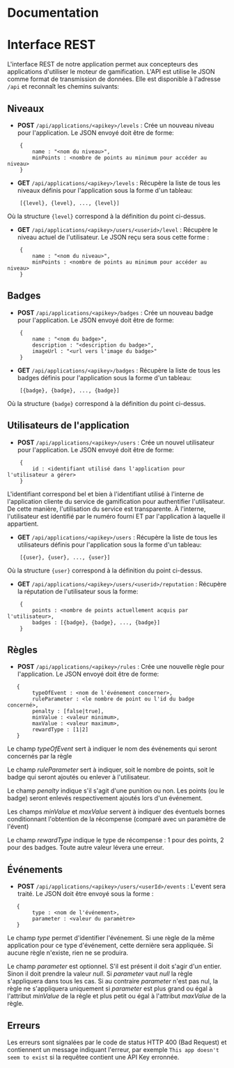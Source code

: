 # Documentation

Interface REST
=============
L'interface REST de notre application permet aux concepteurs des applications d'utiliser le moteur de gamification. L'API est utilise le JSON comme format de transmission de données. Elle est disponible à l'adresse ```/api``` et reconnaît les chemins suivants:

Niveaux
--------

- **POST** ```/api/applications/<apikey>/levels``` : Crée un nouveau niveau pour l'application. Le JSON envoyé doit être de forme:

```
    {
        name : "<nom du niveau>",
        minPoints : <nombre de points au minimum pour accéder au niveau>
    }
```

- **GET** ```/api/applications/<apikey>/levels``` : Récupère la liste de tous les niveaux définis pour l'application sous la forme d'un tableau:

```
    [{level}, {level}, ..., {level}]
```

Où la structure ```{level}``` correspond à la définition du point ci-dessus.

- **GET** ```/api/applications/<apikey>/users/<userid>/level``` : Récupère le niveau actuel de l'utilisateur. Le JSON reçu sera sous cette forme :

```
    {
        name : "<nom du niveau>",
        minPoints : <nombre de points au minimum pour accéder au niveau>
    }
```

Badges
--------

- **POST** ```/api/applications/<apikey>/badges``` : Crée un nouveau badge pour l'application. Le JSON envoyé doit être de forme:

```
    {
        name : "<nom du badge>",
        description : "<description du badge>",
        imageUrl : "<url vers l'image du badge>"
    }
```

- **GET** ```/api/applications/<apikey>/badges``` : Récupère la liste de tous les badges définis pour l'application sous la forme d'un tableau:

```
    [{badge}, {badge}, ..., {badge}]
```

Où la structure ```{badge}``` correspond à la définition du point ci-dessus.

Utilisateurs de l'application
-----------------------------

- **POST** ```/api/applications/<apikey>/users``` : Crée un nouvel utilisateur pour l'application. Le JSON envoyé doit être de forme:

```
    {
        id : <identifiant utilisé dans l'application pour l'utilisateur a gérer>
    }
```

L'identifiant correspond bel et bien à l'identifiant utilisé à l'interne de l'application cliente du service de gamification pour authentifier l'utilisateur. De cette manière, l'utilisation du service est transparente. À l'interne, l'utilisateur est identifié par le numéro fourni ET par l'application à laquelle il appartient.

- **GET** ```/api/applications/<apikey>/users``` : Récupère la liste de tous les utilisateurs définis pour l'application sous la forme d'un tableau:

```
    [{user}, {user}, ..., {user}]
```

Où la structure ```{user}``` correspond à la définition du point ci-dessus.

- **GET** ```/api/applications/<apikey>/users/<userid>/reputation``` : Récupère la réputation de l'utilisateur sous la forme:

```
    {
        points : <nombre de points actuellement acquis par l'utilisateur>,
        badges : [{badge}, {badge}, ..., {badge}]
    }
```

Règles
------

- **POST** ```/api/applications/<apikey>/rules``` : Crée une nouvelle règle pour l'application. Le JSON envoyé doit être de forme:

```
   {
        typeOfEvent : <nom de l'événement concerner>,
        ruleParameter : <le nombre de point ou l'id du badge concerné>,
        penalty : [false|true],
        minValue : <valeur minimum>,
        maxValue : <valeur maximum>,
        rewardType : [1|2]
   }
```

Le champ *typeOfEvent* sert à indiquer le nom des événements qui seront concernés par la règle

Le champ *ruleParameter* sert à indiquer, soit le nombre de points, soit le badge qui seront ajoutés ou enlever à l'utilisateur.

Le champ *penalty* indique s'il s'agit d'une punition ou non. Les points (ou le badge) seront enlevés respectivement ajoutés lors d'un événement.

Les champs *minValue* et *maxValue* servent à indiquer des éventuels  bornes conditionnant l'obtention de la récompense (comparé avec un paramètre de l'évent)

Le champ *rewardType* indique le type de récompense : 1 pour des points, 2 pour des badges. Toute autre valeur lévera une erreur.

## Événements

- **POST** ```/api/applications/<apikey>/users/<userId>/events``` : L'event sera traité. Le JSON doit être envoyé sous la forme :

```
   {
        type : <nom de l'événement>,
        parameter : <valeur du paramètre>
   }
```

Le champ *type* permet d'identifier l'événement. Si une règle de la même application pour ce type d'événement, cette dernière sera appliquée. Si aucune règle n'existe, rien ne se produira.

Le champ *parameter* est optionnel. S'il est présent il doit s'agir d'un entier. Sinon il doit prendre la valeur *null*. Si *parameter* vaut *null* la règle s'appliquera dans tous les cas. Si au contraire *parameter* n'est pas nul, la règle ne s'appliquera uniquement si *parameter* est plus grand ou égal à l'attribut *minValue* de la règle et plus petit ou égal à l'attribut *maxValue* de la règle.

## Erreurs

Les erreurs sont signalées par le code de status HTTP 400 (Bad Request) et contiennent un message indiquant l'erreur, par exemple ```This app doesn't seem to exist``` si la requêtee contient une API Key erronnée.
